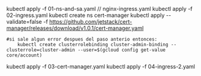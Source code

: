 kubectl apply -f 01-ns-and-sa.yaml   // nginx-ingress.yaml
kubectl apply -f 02-ingress.yaml
kubectl create ns cert-manager 
kubectl apply --validate=false -f https://github.com/jetstack/cert-manager/releases/download/v1.0.1/cert-manager.yaml

    #si sale algun error despues del paso anterio entonces:
        kubectl create clusterrolebinding cluster-admin-binding --clusterrole=cluster-admin --user=$(gcloud config get-value core/account)

kubectl apply -f 03-cert-manager.yaml
kubectl apply -f 04-ingress-2.yaml



